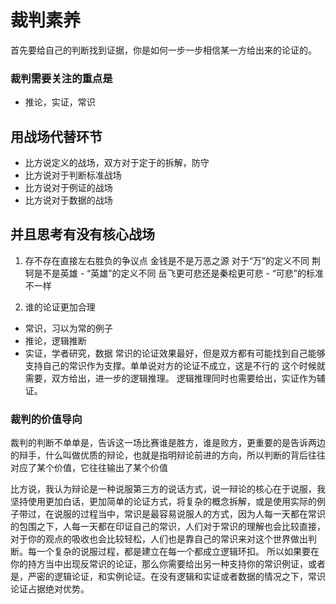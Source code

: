 # 裁判素养
首先要给自己的判断找到证据，你是如何一步一步相信某一方给出来的论证的。

### 裁判需要关注的重点是
* 推论，实证，常识
## 用战场代替环节
* 比方说定义的战场，双方对于定于的拆解，防守
* 比方说对于判断标准战场
* 比方说对于例证的战场
* 比方说对于数据的战场

## 并且思考有没有核心战场
1. 存不存在直接左右胜负的争议点
金钱是不是万恶之源   对于“万”的定义不同
荆轲是不是英雄 - “英雄”的定义不同
岳飞更可悲还是秦桧更可悲 - “可悲”的标准不一样

2. 谁的论证更加合理
* 常识，习以为常的例子
* 推论，逻辑推断
* 实证，学者研究，数据
常识的论证效果最好，但是双方都有可能找到自己能够支持自己的常识作为支撑。单单说对方的论证不成立，这是不行的
这个时候就需要，双方给出，进一步的逻辑推理。
逻辑推理同时也需要给出，实证作为辅证。




### 裁判的价值导向
裁判的判断不单单是，告诉这一场比赛谁是胜方，谁是败方，更重要的是告诉两边的辩手，什么叫做优质的辩论，也就是指明辩论前进的方向，所以判断的背后往往对应了某个价值，它往往输出了某个价值

比方说，我认为辩论是一种说服第三方的说话方式，说一辩论的核心在于说服，我坚持使用更加白话，更加简单的论证方式，将复杂的概念拆解，或是使用实际的例子带过，在说服的过程当中，常识是最容易说服人的方式，因为人每一天都在常识的包围之下，人每一天都在印证自己的常识，人们对于常识的理解也会比较直接，对于你的观点的吸收也会比较轻松，人们也是靠自己的常识来对这个世界做出判断。每一个复杂的说服过程，都是建立在每一个都成立逻辑环扣。
所以如果要在你的持方当中出现反常识的论证，那么你需要给出另一种支持你的常识例证，或者是，严密的逻辑论证，和实例论证。在没有逻辑和实证或者数据的情况之下，常识论证占据绝对优势。
